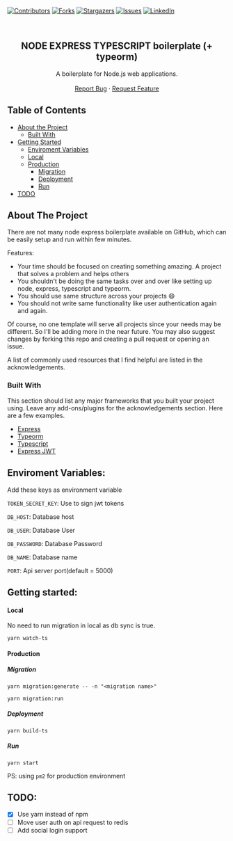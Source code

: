 [![Contributors][contributors-shield]][contributors-url]
[![Forks][forks-shield]][forks-url]
[![Stargazers][stars-shield]][stars-url]
[![Issues][issues-shield]][issues-url]
[![LinkedIn][linkedin-shield]][linkedin-url]

<br />
<p align="center">
  
  <h2 align="center">NODE EXPRESS TYPESCRIPT boilerplate (+ typeorm)</h2>

  <p align="center">
    A boilerplate for Node.js web applications.
    <br />
    <br />
    <a href="https://github.com/a7urag/node-express-mysql-typescript-api-boilerplate/issues">Report Bug</a>
    ·
    <a href="https://github.com/a7urag/node-express-mysql-typescript-api-boilerplate/issues">Request Feature</a>
  </p>
</p>
<!-- TABLE OF CONTENTS -->

## Table of Contents

* [About the Project](#about-the-project)
  * [Built With](#built-with)
* [Getting Started](#getting-started)
  * [Enviroment Variables](enviroment-variables)
  * [Local](#local)
  * [Production](#production)
    * [Migration](#migration)
    * [Deployment](#deployment)
    * [Run](#run)
* [TODO](#todo)

<!-- ABOUT THE PROJECT -->
## About The Project

There are not many node express boilerplate available on GitHub, 
which can be easily setup and run within few minutes.

Features:
* Your time should be focused on creating something amazing. A project that solves a problem and helps others
* You shouldn't be doing the same tasks over and over like setting up node, express, typescript and typeorm.
* You should use same structure across your projects :smile:
* You should not write same functionality like user authentication again and again.

Of course, no one template will serve all projects since your needs may be different. So I'll be adding more in the near future. You may also suggest changes by forking this repo and creating a pull request or opening an issue.

A list of commonly used resources that I find helpful are listed in the acknowledgements.

### Built With
This section should list any major frameworks that you built your project using. Leave any add-ons/plugins for the acknowledgements section. Here are a few examples.
* [Express](https://expressjs.com/)
* [Typeorm](https://typeorm.io/#/)
* [Typescript](https://www.typescriptlang.org/docs/home.html)
* [Express JWT](https://www.npmjs.com/package/express-jwt)

## Enviroment Variables:

Add these keys as environment variable

`TOKEN_SECRET_KEY`: Use to sign jwt tokens

`DB_HOST`: Database host

`DB_USER`: Database User

`DB_PASSWORD`: Database Password

`DB_NAME`: Database name

`PORT`: Api server port(default = 5000)

## Getting started:

#### Local

No need to run migration in local as db sync is true.

    yarn watch-ts  


#### Production

##### Migration

    yarn migration:generate -- -n "<migration name>"

    yarn migration:run

##### Deployment
    yarn build-ts
##### Run
    yarn start  

PS: using `pm2` for production environment

## TODO:
- [x] Use yarn instead of npm
- [ ] Move user auth on api request to redis
- [ ] Add social login support

<!-- MARKDOWN LINKS & IMAGES -->
<!-- https://www.markdownguide.org/basic-syntax/#reference-style-links -->
[contributors-shield]: https://img.shields.io/github/contributors/a7urag/node-express-mysql-typescript-api-boilerplate.svg?style=flat-square
[contributors-url]: https://github.com/a7urag/node-express-mysql-typescript-api-boilerplate/graphs/contributors
[forks-shield]: https://img.shields.io/github/forks/a7urag/node-express-mysql-typescript-api-boilerplate.svg?style=flat-square
[forks-url]: https://github.com/a7urag/node-express-mysql-typescript-api-boilerplate/network/members
[stars-shield]: https://img.shields.io/github/stars/a7urag/node-express-mysql-typescript-api-boilerplate.svg?style=flat-square
[stars-url]: https://github.com/a7urag/node-express-mysql-typescript-api-boilerplate/stargazers
[issues-shield]: https://img.shields.io/github/issues/a7urag/node-express-mysql-typescript-api-boilerplate.svg?style=flat-square
[issues-url]: https://github.com/a7urag/node-express-mysql-typescript-api-boilerplate/issues
[linkedin-shield]: https://img.shields.io/badge/-LinkedIn-black.svg?style=flat-square&logo=linkedin&colorB=555
[linkedin-url]: https://www.linkedin.com/in/a7urag/
[product-screenshot]: images/screenshot.png
